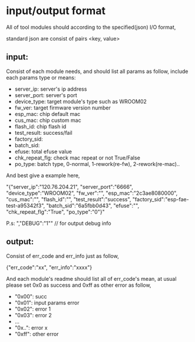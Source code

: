 # input/output format

All of tool modules should according to the specified(json) I/O format, 

standard json are consist of pairs <key, value> 

## input:

Consist of each module needs, and should list all params as follow, include each params type or means:

* server_ip:        server's ip address
* server_port:      server's port
* device_type:      target module's type such as WROOM02
* fw_ver:           target firmware version number
* esp_mac:          chip default mac
* cus_mac:          chip custom mac
* flash_id:         chip flash id
* test_result:      success/fail
* factory_sid: 
* batch_sid:
* efuse:            total efuse value
* chk_repeat_flg:   check mac repeat or not True/False
* po_type:          batch type, 0-normal, 1-rework(re-fw), 2-rework(re-mac)..

And best give a example here,

"{\"server_ip\":\"120.76.204.21\", \"server_port\":\"6666\", \"device_type\":\"WROOM02\", \"fw_ver\":\"\", \"esp_mac\":\"2c3ae8080000\", \"cus_mac\":\"\", \"flash_id\":\"\", \"test_result\":\"success\", \"factory_sid\":\"esp-fae-test-a95342f3\", \"batch_sid\":\"6a5fbb0d43\", \"efuse\":\"\", \"chk_repeat_flg\":\"True\", \"po_type\":\"0\"}"

P.s: ",\"DEBUG\":\"1\"" // for output debug info

## output:

Consist of err_code and err_info just as follow,

{"err_code":"xx", "err_info":"xxxx"}

And each module's readme should list all of err_code's mean, at usual please set 0x0 as success and 0xff as other error as follow,

* "0x00": succ
* "0x01": input params error
* "0x02": error 1
* "0x03": error 2
* ...
* "0x..": error x
* "0xff": other error


